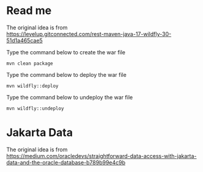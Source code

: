 # Read me

The original idea is from  
https://levelup.gitconnected.com/rest-maven-java-17-wildfly-30-51d1a465cae5

Type the command below to create the war file

```
mvn clean package
```

Type the command below to deploy the war file

```
mvn wildfly::deploy
```

Type the command below to undeploy the war file

```
mvn wildfly::undeploy
```

# Jakarta Data

The original idea is from  
https://medium.com/oracledevs/straightforward-data-access-with-jakarta-data-and-the-oracle-database-b789b99e4c9b